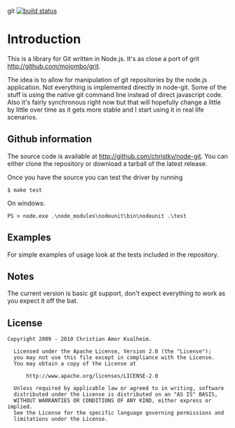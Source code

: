 git [![build status](https://secure.travis-ci.org/christkv/node-git.png)](http://travis-ci.org/christkv/node-git)

# Introduction

This is a library for Git written in Node.js. It's as close a port of grit http://github.com/mojombo/grit.

The idea is to allow for manipulation of git repositories by the node.js application. Not everything is
implemented directly in node-git. Some of the stuff is using the native git command line instead of
direct javascript code. Also it's fairly synchronous right now but that will hopefully change a little
by little over time as it gets more stable and I start using it in real life scenarios.

## Github information

The source code is available at http://github.com/christkv/node-git.
You can either clone the repository or download a tarball of the latest release.

Once you have the source you can test the driver by running

	$ make test

On windows:

	PS > node.exe .\node_modules\nodeunit\bin\nodeunit .\test
	
## Examples

For simple examples of usage look at the tests included in the repository.

## Notes

The current version is basic git support, don't expect everything to work as you expect it
off the bat.

## License

	Copyright 2009 - 2010 Christian Amor Kvalheim.

	  Licensed under the Apache License, Version 2.0 (the "License");
	  you may not use this file except in compliance with the License.
	  You may obtain a copy of the License at

	      http://www.apache.org/licenses/LICENSE-2.0

	  Unless required by applicable law or agreed to in writing, software
	  distributed under the License is distributed on an "AS IS" BASIS,
	  WITHOUT WARRANTIES OR CONDITIONS OF ANY KIND, either express or implied.
	  See the License for the specific language governing permissions and
	  limitations under the License.
